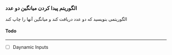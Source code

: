 ### الگوریتم پیدا کردن میانگین دو عدد

 الگوریتمی بنویسید که دو عدد دریافت کند و میانگین آنها را چاپ کند

#### Todo

---

- [ ] Daynamic Inputs

